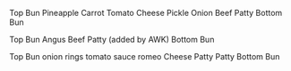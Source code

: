 Top Bun
Pineapple
Carrot
Tomato
Cheese
Pickle
Onion
Beef Patty
Bottom Bun

Top Bun
Angus Beef Patty (added by AWK)
Bottom Bun

Top Bun
onion rings
tomato sauce
romeo
Cheese
Patty
Patty
Bottom Bun



